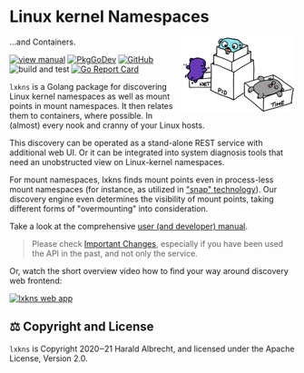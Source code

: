 <!-- markdownlint-disable-next-line MD022 -->
# Linux kernel Namespaces
<img align="right" width="200" src="docs/_images/lxkns-gophers.jpeg">

…and Containers.

[![view manual](https://img.shields.io/badge/view-manual-blue)](https://thediveo.github.io/lxkns)
[![PkgGoDev](https://img.shields.io/badge/-reference-blue?logo=go&logoColor=white&labelColor=505050)](https://pkg.go.dev/github.com/thediveo/lxkns)
[![GitHub](https://img.shields.io/github/license/thediveo/lxkns)](https://img.shields.io/github/license/thediveo/lxkns)
![build and test](https://github.com/thediveo/lxkns/workflows/build%20and%20test/badge.svg?branch=master)
[![Go Report Card](https://goreportcard.com/badge/github.com/thediveo/lxkns)](https://goreportcard.com/report/github.com/thediveo/lxkns)

`lxkns` is a Golang package for discovering Linux kernel namespaces as well as
mount points in mount namespaces. It then relates them to containers, where
possible. In (almost) every nook and cranny of your Linux hosts.

This discovery can be operated as a stand-alone REST service with additional web
UI. Or it can be integrated into system diagnosis tools that need an
unobstructed view on Linux-kernel namespaces.

For mount namespaces, lxkns finds mount points even in process-less mount
namespaces (for instance, as utilized in ["snap"
technology](https://snapcraft.io/docs)). Our discovery engine even determines
the visibility of mount points, taking different forms of "overmounting" into
consideration.

Take a look at the comprehensive [user (and developer)
manual](https://thediveo.github.io/lxkns).

> Please check [Important Changes](https://thediveo.github.io/lxkns#/changelog),
> especially if you have been used the API in the past, and not only the
> service.

Or, watch the short overview video how to find your way around discovery web
frontend:

[![lxkns web
app](https://img.youtube.com/vi/4e6_jGLM9JA/0.jpg)](https://www.youtube.com/watch?v=4e6_jGLM9JA)

## ⚖️ Copyright and License

`lxkns` is Copyright 2020‒21 Harald Albrecht, and licensed under the Apache
License, Version 2.0.
